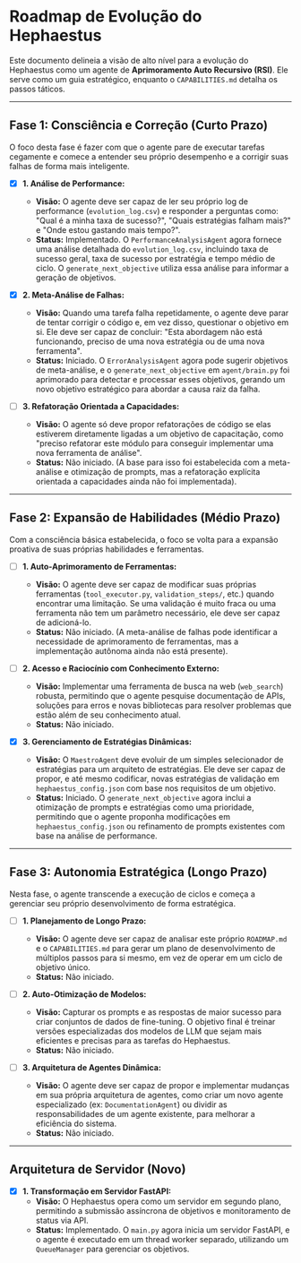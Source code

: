 # Roadmap de Evolução do Hephaestus

Este documento delineia a visão de alto nível para a evolução do Hephaestus como um agente de **Aprimoramento Auto Recursivo (RSI)**. Ele serve como um guia estratégico, enquanto o `CAPABILITIES.md` detalha os passos táticos.

---

## Fase 1: Consciência e Correção (Curto Prazo)

O foco desta fase é fazer com que o agente pare de executar tarefas cegamente e comece a entender seu próprio desempenho e a corrigir suas falhas de forma mais inteligente.

-   [x] **1. Análise de Performance:**
    -   **Visão:** O agente deve ser capaz de ler seu próprio log de performance (`evolution_log.csv`) e responder a perguntas como: "Qual é a minha taxa de sucesso?", "Quais estratégias falham mais?" e "Onde estou gastando mais tempo?".
    -   **Status:** Implementado. O `PerformanceAnalysisAgent` agora fornece uma análise detalhada do `evolution_log.csv`, incluindo taxa de sucesso geral, taxa de sucesso por estratégia e tempo médio de ciclo. O `generate_next_objective` utiliza essa análise para informar a geração de objetivos.

-   [x] **2. Meta-Análise de Falhas:**
    -   **Visão:** Quando uma tarefa falha repetidamente, o agente deve parar de tentar corrigir o código e, em vez disso, questionar o objetivo em si. Ele deve ser capaz de concluir: "Esta abordagem não está funcionando, preciso de uma nova estratégia ou de uma nova ferramenta".
    -   **Status:** Iniciado. O `ErrorAnalysisAgent` agora pode sugerir objetivos de meta-análise, e o `generate_next_objective` em `agent/brain.py` foi aprimorado para detectar e processar esses objetivos, gerando um novo objetivo estratégico para abordar a causa raiz da falha.

-   [ ] **3. Refatoração Orientada a Capacidades:**
    -   **Visão:** O agente só deve propor refatorações de código se elas estiverem diretamente ligadas a um objetivo de capacitação, como "preciso refatorar este módulo para conseguir implementar uma nova ferramenta de análise".
    -   **Status:** Não iniciado. (A base para isso foi estabelecida com a meta-análise e otimização de prompts, mas a refatoração explícita orientada a capacidades ainda não foi implementada).

---

## Fase 2: Expansão de Habilidades (Médio Prazo)

Com a consciência básica estabelecida, o foco se volta para a expansão proativa de suas próprias habilidades e ferramentas.

-   [ ] **1. Auto-Aprimoramento de Ferramentas:**
    -   **Visão:** O agente deve ser capaz de modificar suas próprias ferramentas (`tool_executor.py`, `validation_steps/`, etc.) quando encontrar uma limitação. Se uma validação é muito fraca ou uma ferramenta não tem um parâmetro necessário, ele deve ser capaz de adicioná-lo.
    -   **Status:** Não iniciado. (A meta-análise de falhas pode identificar a necessidade de aprimoramento de ferramentas, mas a implementação autônoma ainda não está presente).

-   [ ] **2. Acesso e Raciocínio com Conhecimento Externo:**
    -   **Visão:** Implementar uma ferramenta de busca na web (`web_search`) robusta, permitindo que o agente pesquise documentação de APIs, soluções para erros e novas bibliotecas para resolver problemas que estão além de seu conhecimento atual.
    -   **Status:** Não iniciado.

-   [x] **3. Gerenciamento de Estratégias Dinâmicas:**
    -   **Visão:** O `MaestroAgent` deve evoluir de um simples selecionador de estratégias para um arquiteto de estratégias. Ele deve ser capaz de propor, e até mesmo codificar, novas estratégias de validação em `hephaestus_config.json` com base nos requisitos de um objetivo.
    -   **Status:** Iniciado. O `generate_next_objective` agora inclui a otimização de prompts e estratégias como uma prioridade, permitindo que o agente proponha modificações em `hephaestus_config.json` ou refinamento de prompts existentes com base na análise de performance.

---

## Fase 3: Autonomia Estratégica (Longo Prazo)

Nesta fase, o agente transcende a execução de ciclos e começa a gerenciar seu próprio desenvolvimento de forma estratégica.

-   [ ] **1. Planejamento de Longo Prazo:**
    -   **Visão:** O agente deve ser capaz de analisar este próprio `ROADMAP.md` e o `CAPABILITIES.md` para gerar um plano de desenvolvimento de múltiplos passos para si mesmo, em vez de operar em um ciclo de objetivo único.
    -   **Status:** Não iniciado.

-   [ ] **2. Auto-Otimização de Modelos:**
    -   **Visão:** Capturar os prompts e as respostas de maior sucesso para criar conjuntos de dados de fine-tuning. O objetivo final é treinar versões especializadas dos modelos de LLM que sejam mais eficientes e precisas para as tarefas do Hephaestus.
    -   **Status:** Não iniciado.

-   [ ] **3. Arquitetura de Agentes Dinâmica:**
    -   **Visão:** O agente deve ser capaz de propor e implementar mudanças em sua própria arquitetura de agentes, como criar um novo agente especializado (ex: `DocumentationAgent`) ou dividir as responsabilidades de um agente existente, para melhorar a eficiência do sistema.
    -   **Status:** Não iniciado.

---

## Arquitetura de Servidor (Novo)

-   [x] **1. Transformação em Servidor FastAPI:**
    -   **Visão:** O Hephaestus opera como um servidor em segundo plano, permitindo a submissão assíncrona de objetivos e monitoramento de status via API.
    -   **Status:** Implementado. O `main.py` agora inicia um servidor FastAPI, e o agente é executado em um thread worker separado, utilizando um `QueueManager` para gerenciar os objetivos.
